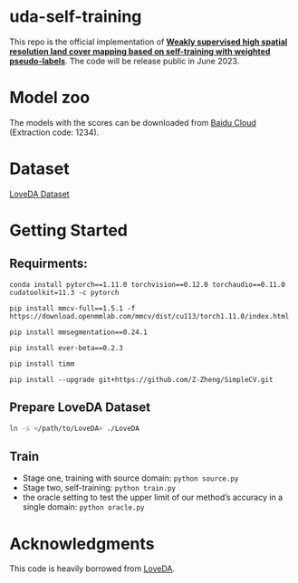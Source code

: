 # uda-self-training
This repo is the official implementation of **<a href="https://www.sciencedirect.com/science/article/pii/S1569843222001297">Weakly supervised high spatial resolution land cover mapping based on self-training with weighted pseudo-labels</a>**. The code will be release public in June 2023.

# Model zoo
The models with the scores can be downloaded from [Baidu Cloud](https://pan.baidu.com/s/1eT1Y6DFE4lqgAbrmY4bmVw) (Extraction code: 1234).

# Dataset
[LoveDA Dataset](https://github.com/Junjue-Wang/LoveDA#dataset-and-contest)

# Getting Started
## Requirments:
```shell
conda install pytorch==1.11.0 torchvision==0.12.0 torchaudio==0.11.0 cudatoolkit=11.3 -c pytorch

pip install mmcv-full==1.5.1 -f https://download.openmmlab.com/mmcv/dist/cu113/torch1.11.0/index.html

pip install mmsegmentation==0.24.1

pip install ever-beta==0.2.3

pip install timm

pip install --upgrade git+https://github.com/Z-Zheng/SimpleCV.git
```

## Prepare LoveDA Dataset
```bash
ln -s </path/to/LoveDA> ./LoveDA
```

## Train
- Stage one, training with source domain: `python source.py`
- Stage two, self-training: `python train.py`
- the oracle setting to test the upper limit of our method’s accuracy in a single domain: `python oracle.py` 

# Acknowledgments
This code is heavily borrowed from [LoveDA](https://github.com/Junjue-Wang/LoveDA).